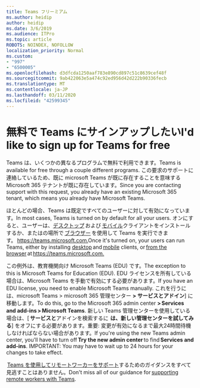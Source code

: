 ```yaml
---
title: Teams フリーミアム
ms.author: heidip
author: heidip
ms.date: 3/6/2019
ms.audience: ITPro
ms.topic: article
ROBOTS: NOINDEX, NOFOLLOW
localization_priority: Normal
ms.custom:
- "997"
- "6500005"
ms.openlocfilehash: d3dfcda1250aaf783e890cd897c51c8639cef48f
ms.sourcegitcommit: 9ab422063e5a474c92ed956d42d222b90336fecb
ms.translationtype: MT
ms.contentlocale: ja-JP
ms.lasthandoff: 03/11/2020
ms.locfileid: "42599345"
---
```

# <a name="id-like-to-sign-up-for-teams-for-free"></a><span data-ttu-id="17f04-102">無料で Teams にサインアップしたい</span><span class="sxs-lookup"><span data-stu-id="17f04-102">I'd like to sign up for Teams for free</span></span>

<span data-ttu-id="17f04-103">Teams は、いくつかの異なるプログラムで無料で利用できます。</span><span class="sxs-lookup"><span data-stu-id="17f04-103">Teams is available for free through a couple different programs.</span></span> <span data-ttu-id="17f04-104">この要求のサポートに連絡しているため、既に microsoft Teams が既に存在することを意味する Microsoft 365 テナントが既に存在しています。</span><span class="sxs-lookup"><span data-stu-id="17f04-104">Since you are contacting support with this request, you already have an existing Microsoft 365 tenant, which means you already have Microsoft Teams.</span></span>

<span data-ttu-id="17f04-105">ほとんどの場合、Teams は既定ですべてのユーザーに対して有効になっています。</span><span class="sxs-lookup"><span data-stu-id="17f04-105">In most cases, Teams is turned on by default for all your users.</span></span> <span data-ttu-id="17f04-106">オンにすると、ユーザーは、[デスクトップ](https://docs.microsoft.com/MicrosoftTeams/get-clients#desktop-client) および [モバイル](https://docs.microsoft.com/MicrosoftTeams/get-clients#mobile-clients)クライアントをインストールするか、またはの場所で [ブラウザー](https://docs.microsoft.com/MicrosoftTeams/get-clients#web-client) を使用して Teams を実行できます。 <https://teams.microsoft.com.></span><span class="sxs-lookup"><span data-stu-id="17f04-106">Once it's turned on, your users can run Teams, either by installing [desktop](https://docs.microsoft.com/MicrosoftTeams/get-clients#desktop-client) and [mobile](https://docs.microsoft.com/MicrosoftTeams/get-clients#mobile-clients) clients, or [from the browser](https://docs.microsoft.com/MicrosoftTeams/get-clients#web-client) at <https://teams.microsoft.com.></span></span>

<span data-ttu-id="17f04-107">この例外は、教育機関向け Microsoft Teams (EDU) です。</span><span class="sxs-lookup"><span data-stu-id="17f04-107">The exception to this is Microsoft Teams for Education (EDU).</span></span> <span data-ttu-id="17f04-108">EDU ライセンスを所有している場合は、Microsoft Teams を手動で有効にする必要があります。</span><span class="sxs-lookup"><span data-stu-id="17f04-108">If you have an EDU license, you need to enable Microsoft Teams manually.</span></span> <span data-ttu-id="17f04-109">これを行うには、microsoft Teams > microsoft 365 管理センター **> サービスとアドイン**] に移動します。</span><span class="sxs-lookup"><span data-stu-id="17f04-109">To do this, go to the Microsoft 365 admin center **> Services and add-ins > Microsoft Teams**.</span></span> <span data-ttu-id="17f04-110">新しい Teams 管理センターを使用している場合は、[ **サービスと**アドインを検索するに  **は、新しい管理センターを試してみる**] をオフにする必要があります。重要: 変更が有効になるまで最大24時間待機しなければならない場合があります。</span><span class="sxs-lookup"><span data-stu-id="17f04-110">If you're using the new Teams admin center, you'll have to turn off **Try the new admin center** to find **Services and add-ins**. IMPORTANT: You may have to wait up to 24 hours for your changes to take effect.</span></span>

<span data-ttu-id="17f04-111"> [Teams を使用してリモートワーカーをサポート](https://docs.microsoft.com/MicrosoftTeams/support-remote-work-with-teams)するためのガイダンスをすべて見逃すことはありません。</span><span class="sxs-lookup"><span data-stu-id="17f04-111">Don't miss all of our guidance for [supporting remote workers with Teams](https://docs.microsoft.com/MicrosoftTeams/support-remote-work-with-teams).</span></span>
